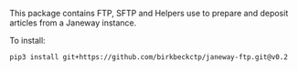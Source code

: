 This package contains FTP, SFTP and Helpers use to prepare and deposit articles from a Janeway instance.

To install:

`pip3 install git+https://github.com/birkbeckctp/janeway-ftp.git@v0.2`
